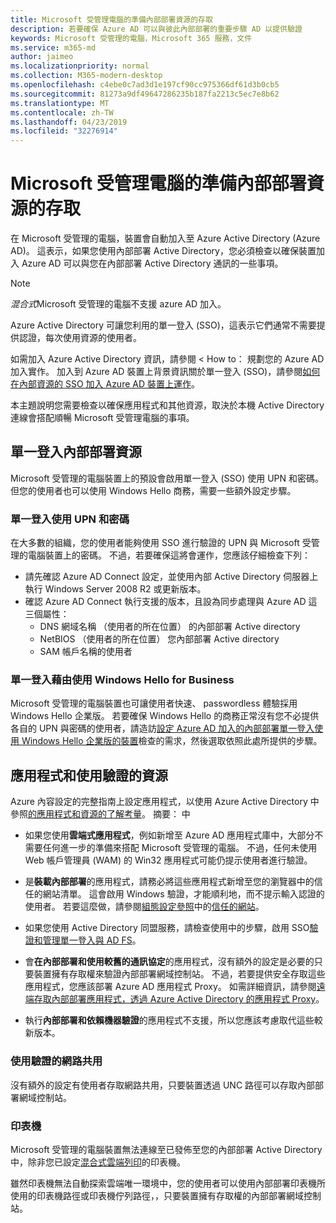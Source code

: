 ```yaml
---
title: Microsoft 受管理電腦的準備內部部署資源的存取
description: 若要確保 Azure AD 可以與彼此內部部署的重要步驟 AD 以提供驗證
keywords: Microsoft 受管理的電腦，Microsoft 365 服務，文件
ms.service: m365-md
author: jaimeo
ms.localizationpriority: normal
ms.collection: M365-modern-desktop
ms.openlocfilehash: c4ebe0c7ad3d1e197cf90cc975366df61d3b0cb5
ms.sourcegitcommit: 81273a9df49647286235b187fa2213c5ec7e8b62
ms.translationtype: MT
ms.contentlocale: zh-TW
ms.lasthandoff: 04/23/2019
ms.locfileid: "32276914"
---
```

#  <a name="prepare-on-premises-resources-access-for-microsoft-managed-desktop"></a>Microsoft 受管理電腦的準備內部部署資源的存取

在 Microsoft 受管理的電腦，裝置會自動加入至 Azure Active Directory (Azure AD)。 這表示，如果您使用內部部署 Active Directory，您必須檢查以確保裝置加入 Azure AD 可以與您在內部部署 Active Directory 通訊的一些事項。 

> [!NOTE]  
> *混合式*Microsoft 受管理的電腦不支援 azure AD 加入。

Azure Active Directory 可讓您利用的單一登入 (SSO)，這表示它們通常不需要提供認證，每次使用資源的使用者。

如需加入 Azure Active Directory 資訊，請參閱 < <b0>How to： 規劃您的 Azure AD 加入實作</b0>。 加入到 Azure AD 裝置上背景資訊關於單一登入 (SSO)，請參閱[如何在內部資源的 SSO 加入 Azure AD 裝置上運作](https://docs.microsoft.com/azure/active-directory/devices/azuread-join-sso#how-it-works)。


本主題說明您需要檢查以確保應用程式和其他資源，取決於本機 Active Directory 連線會搭配順暢 Microsoft 受管理電腦的事項。


## <a name="single-sign-on-for-on-premises-resources"></a>單一登入內部部署資源

Microsoft 受管理的電腦裝置上的預設會啟用單一登入 (SSO) 使用 UPN 和密碼。 但您的使用者也可以使用 Windows Hello 商務，需要一些額外設定步驟。 

### <a name="single-sign-on-by-using-upn-and-password"></a>單一登入使用 UPN 和密碼

在大多數的組織，您的使用者能夠使用 SSO 進行驗證的 UPN 與 Microsoft 受管理的電腦裝置上的密碼。 不過，若要確保這將會運作，您應該仔細檢查下列：

- 請先確認 Azure AD Connect 設定，並使用內部 Active Directory 伺服器上執行 Windows Server 2008 R2 或更新版本。
- 確認 Azure AD Connect 執行支援的版本，且設為同步處理與 Azure AD 這三個屬性： 
    - DNS 網域名稱 （使用者的所在位置） 的內部部署 Active directory
    - NetBIOS （使用者的所在位置） 您內部部署 Active directory
    - SAM 帳戶名稱的使用者


### <a name="single-sign-on-by-using-windows-hello-for-business"></a>單一登入藉由使用 Windows Hello for Business

Microsoft 受管理的電腦裝置也可讓使用者快速、 passwordless 體驗採用 Windows Hello 企業版。 若要確保 Windows Hello 的商務正常沒有您不必提供各自的 UPN 與密碼的使用者，請造訪[設定 Azure AD 加入的內部部署單一登入使用 Windows Hello 企業版的裝置](https://docs.microsoft.com/windows/security/identity-protection/hello-for-business/hello-hybrid-aadj-sso-base)檢查的需求，然後選取依照此處所提供的步驟。


## <a name="apps-and-resources-that-use-authentication"></a>應用程式和使用驗證的資源

Azure 內容設定的完整指南上設定應用程式，以使用 Azure Active Directory 中參照[的應用程式和資源的了解考量](https://docs.microsoft.com/azure/active-directory/devices/azureadjoin-plan#understand-considerations-for-applications-and-resources)。 摘要： 中


- 如果您使用**雲端式應用程式**，例如新增至 Azure AD 應用程式庫中，大部分不需要任何進一步的準備來搭配 Microsoft 受管理的電腦。 不過，任何未使用 Web 帳戶管理員 (WAM) 的 Win32 應用程式可能仍提示使用者進行驗證。

- 是**裝載內部部署**的應用程式，請務必將這些應用程式新增至您的瀏覽器中的信任的網站清單。 這會啟用 Windows 驗證，才能順利地，而不提示輸入認證的使用者。 若要這麼做，請參閱[組態設定參照](https://docs.microsoft.com/microsoft-365/managed-desktop/working-with-managed-desktop/config-setting-ref)中的[信任的網站](https://docs.microsoft.com/microsoft-365/managed-desktop/working-with-managed-desktop/config-setting-ref#trusted-sites)。

- 如果您使用 Active Directory 同盟服務，請檢查使用中的步驟，啟用 SSO[驗證和管理單一登入與 AD FS](https://docs.microsoft.com/previous-versions/azure/azure-services/jj151809(v=azure.100))。 

- 會**在內部部署和使用較舊的通訊協定**的應用程式，沒有額外的設定是必要的只要裝置擁有存取權來驗證內部部署網域控制站。 不過，若要提供安全存取這些應用程式，您應該部署 Azure AD 應用程式 Proxy。 如需詳細資訊，請參閱[遠端存取內部部署應用程式，透過 Azure Active Directory 的應用程式 Proxy](https://docs.microsoft.com/azure/active-directory/manage-apps/application-proxy)。

- 執行**內部部署和依賴機器驗證**的應用程式不支援，所以您應該考慮取代這些較新版本。

### <a name="network-shares-that-use-authentication"></a>使用驗證的網路共用

沒有額外的設定有使用者存取網路共用，只要裝置透過 UNC 路徑可以存取內部部署網域控制站。

### <a name="printers"></a>印表機

Microsoft 受管理的電腦裝置無法連線至已發佈至您的內部部署 Active Directory 中，除非您已設定[混合式雲端列印](https://docs.microsoft.com/windows-server/administration/hybrid-cloud-print/hybrid-cloud-print-deploy)的印表機。

雖然印表機無法自動探索雲端唯一環境中，您的使用者可以使用內部部署印表機所使用的印表機路徑或印表機佇列路徑，，只要裝置擁有存取權的內部部署網域控制站。

<!--add fuller material on printers when available-->
